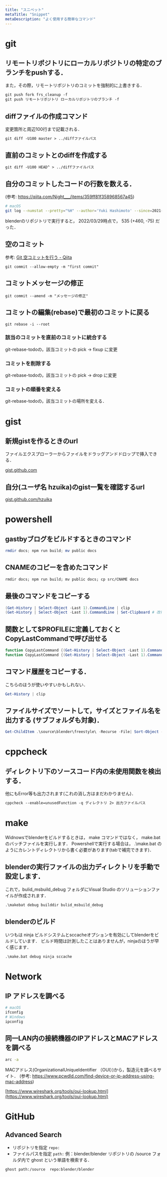 ```yaml
---
title: "スニペット"
metaTitle: "Snippet"
metaDescription: "よく使用する簡単なコマンド"
---
```


# git

## リモートリポジトリにローカルリポジトリの特定のブランチをpushする．
また，その際，リモートリポジトリのコミットを強制的に上書きする．
```txt
git push fork frs_cleanup -f
git push リモートリポジトリ ローカルリポジトリのブランチ -f
```


## diffファイルの作成コマンド
変更箇所と周辺100行まで記載される．
```txt
git diff -U100 master > ../diffファイルパス
```

## 直前のコミットとのdiffを作成する
```txt
git diff -U100 HEAD^ > ../diffファイルパス
```

## 自分のコミットしたコードの行数を数える．
(参考: https://qiita.com/Night___/items/359ff81f358968567a45)
```sh
# macOS
git log --numstat --pretty="%H" --author='Yuki Hashimoto' --since=2021-07-01 --no-merges | awk 'NF==3 {plus+=$1; minus+=$2} END {printf("%d (+%d, -%d)\n", plus+minus, plus, minus)}'
```
blenderのリポジトリで実行すると， 2022/03/29時点で， 535 (+460, -75) だった．

## 空のコミット
参考: [Git 空コミットを行う - Qiita](https://qiita.com/miriwo/items/dbf82ca73723026d96f2)
```
git commit --allow-empty -m "first commit"
```

## コミットメッセージの修正
```
git commit --amend -m "メッセージの修正"
```

## コミットの編集(rebase)で最初のコミットに戻る
```
git rebase -i --root
```

### 該当のコミットを直前のコミットに統合する
git-rebase-todoの，該当コミットの pick -> fixup に変更

### コミットを削除する
git-rebase-todoの，該当コミットの pick -> drop に変更

### コミットの順番を変える
git-rebase-todoの，該当コミットの場所を変える．

# gist

## 新規gistを作るときのurl
ファイルエクスプローラーからファイルをドラッグアンドドロップで挿入できる．

[gist.github.com](gist.github.com)

## 自分(ユーザ名 hzuika)のgist一覧を確認するurl

[gist.github.com/hzuika](gist.github.com/hzuika)

# powershell

## gastbyブログをビルドするときのコマンド
```ps1
rmdir docs; npm run build; mv public docs
```

## CNAMEのコピーを含めたコマンド
```txt
rmdir docs; npm run build; mv public docs; cp src/CNAME docs
```

## 最後のコマンドをコピーする
```ps1
(Get-History | Select-Object -Last 1).CommandLine | clip
(Get-History | Select-Object -Last 1).CommandLine | Set-Clipboard # 改行なし
```

## 関数として$PROFILEに定義しておくとCopyLastCommandで呼び出せる
```ps1
function CopyLastCommand {(Get-History | Select-Object -Last 1).CommandLine | clip}
function CopyLastCommand {(Get-History | Select-Object -Last 1).CommandLine | Set-Clipboard} # 改行なし
```

## コマンド履歴をコピーする．
こちらのほうが使いやすいかもしれない．
```ps1
Get-History | clip
```

## ファイルサイズでソートして，サイズとファイル名を出力する (サブフォルダも対象)．
```ps1
Get-ChildItem .\source\blender\freestyle\ -Recurse -File| Sort-Object -Property Length | ForEach-Object {Write-Host $_.Length $_.Fullname}
```

# cppcheck
## ディレクトリ下のソースコード内の未使用関数を検出する．
他にもError等も出力されます(これの消し方はまだわかりません)．
```txt
cppcheck --enable=unusedFunction -q ディレクトリ 2> 出力ファイルパス
```

# make

Widnowsでblenderをビルドするときは， make コマンドではなく， make.bat のバッチファイルを実行します．
Powershellで実行する場合は， .\make.bat のようにカレントディレクトリから書く必要があります(tabで補完できます)．

## blenderの実行ファイルの出力ディレクトリを手動で設定します．
これで，bulid_msbuild_debug フォルダにVisual Studio のソリューションファイルが作成されます．
```txt
.\makebat debug builddir bulid_msbuild_debug
```

## blenderのビルド
いつもは ninja ビルドシステムとsccacheオプションを有効にしてblenderをビルドしています．
ビルド時間は計測したことはありませんが，ninjaのほうが早く感じます．
```txt
.\make.bat debug ninja sccache
```

# Network

## IP アドレスを調べる
```sh
# macOS
ifconfig
# Windows
ipconfig
```

## 同一LAN内の接続機器のIPアドレスとMACアドレスを調べる
```sh
arc -a
```

MACアドレス(OrganizationalUniqueIdentifier （OUI）)から，製造元を調べるサイト．
(参考: https://www.pcwdld.com/find-device-or-ip-address-using-mac-address)

[https://www.wireshark.org/tools/oui-lookup.html](https://www.wireshark.org/tools/oui-lookup.html)

# GitHub

## Advanced Search
* リポジトリを指定 `repo:`
* ファイルパスを指定 `path:`
例：blender/blender リポジトリの /source フォルダ内で ghost という単語を検索する．
```txt
ghost path:/source  repo:blender/blender
```